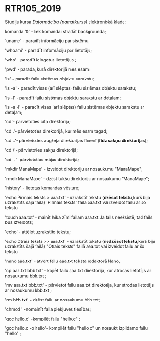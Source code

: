# RTR105_2019
Studiju kursa *Datormācība (pamatkurss)* elektroniskā klade:

komanda '&' - liek komandai stradāt backgrounda;

'uname' - paradīt informāciju par sistēmu;

'whoami' - paradīt informāciju par lietotāju;

'who' - paradīt ielogotus lietotājus ;

'pwd' - parada, kurā direktorijā mes esam;

'ls' - paradīt failu sistēmas objektu sarakstu;

'ls -a' - paradīt visas (arī slēptas) failu sistēmas objektu sarakstu;

'ls -l' - paradīt failu sistēmas objektu sarakstu ar detaļam;

'ls -a -l' - paradīt visas (arī slēptas) failu sistēmas objektu sarakstu ar detaļam;

'cd'- pārvietoties citā direktorijā;

'cd .'- pārvietoties direktorijā, kur mēs esam tagad;

'cd ..'- pārvietoties augšeja direktorijas līmenī (**līdz sakņu direktorijas**);

'cd /'- pārvietoties sakņu direktorijā;

'cd ~'- pārvietoties mājas direktorijā;

'mkdir ManaMape' - izveidot direktoriju ar nosaukumu "ManaMape";

'rmdir ManaMape' - dzēst tukšu direktoriju ar nosaukumu "ManaMape";

'history' - lietotas komandas vēsture;

'echo Pirmais teksts > aaa.txt' - uzrakstīt tekstu (**dzēsot tekstu**,kurš bija uzrakstīts šajā failā) 'Pirmais teksts' failā aaa.txt vai izveidot failu ar šo tekstu; 

'touch aaa.txt' - mainīt laika zīmi failam aaa.txt.Ja fails neeksistē, tad fails būs izveidots;

'echo' - attēlot uzrakstīto tekstu;

'echo Otrais teksts >> aaa.txt' - uzrakstīt tekstu (**nedzēsot tekstu**,kurš bija uzrakstīts šajā failā) "Otrais teksts" failā aaa.txt vai izveidot failu ar šo tekstu; 

'nano aaa.txt' - atvert failu aaa.txt teksta redaktorā Nano;

'cp aaa.txt bbb.txt' - kopēt failu aaa.txt direktorija, kur atrodas lietotājs ar nosaukumu bbb.txt ;

'mv aaa.txt bbb.txt' - pārvietot failu aaa.txt direktorija, kur atrodas lietotājs ar nosaukumu bbb.txt ;

'rm bbb.txt' - dzēst failu ar nosaukumu bbb.txt;

'chmod ' -nomainīt faila piekļuves tiesības;

'gcc hello.c' -kompilēt failu "hello.c" ;

'gcc hello.c -o hello'- kompilēt failu "hello.c" un nosaukt izpildamo failu "hello" ;
